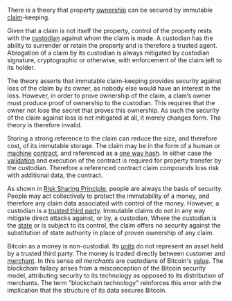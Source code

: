 There is a theory that property [ownership](Glossary#owner) can be secured by immutable [claim](Glossary#claimant)-keeping.

Given that a claim is not itself the property, control of the property rests with the [custodian](Glossary#custodian) against whom the claim is made. A custodian has the ability to surrender or retain the property and is therefore a trusted agent. Abrogation of a claim by its custodian is always mitigated by custodian signature, cryptographic or otherwise, with enforcement of the claim left to its holder.

The theory asserts that immutable claim-keeping provides security against loss of the claim by its owner, as nobody else would have an interest in the loss. However, in order to prove ownership of the claim, a clam’s owner must produce proof of ownership to the custodian. This requires that the owner not lose the secret that proves this ownership.  As such the security of the claim against loss is not mitigated at all, it merely changes form. The theory is therefore invalid.

Storing a strong reference to the claim can reduce the size, and therefore cost, of its immutable storage. The claim may be in the form of a human or [machine](Glossary#machine) [contract](Glossary#contract), and referenced as a [one way hash](https://en.wikipedia.org/wiki/Cryptographic_hash_function). In either case the [validation](Glossary#validation) and execution of the contract is required for property transfer by the custodian. Therefore a referenced contract claim compounds loss risk with additional data, the contract.

As shown in [Risk Sharing Principle](Risk-Sharing-Principle), people are always the basis of security. People may act collectively to protect the immutability of a money, and therefore any claim data associated with control of the money. However, a custodian is a [trusted third party](https://en.wikipedia.org/wiki/Trusted_third_party). Immutable claims do not in any way mitigate direct attacks against, or by, a custodian. Where the custodian is the [state](Glossary#state) or is subject to its control, the claim offers no security against the substitution of state authority in place of proven ownership of any claim.

Bitcoin as a money is non-custodial. Its [units](Glossary#unit) do not represent an asset held by a trusted third party. The money is traded directly between customer and [merchant](Glossary#merchant). In this sense *all merchants* are custodians of Bitcoin's [value](Glossary#value). The blockchain fallacy arises from a misconception of the Bitcoin security model, attributing security to its technology as opposed to its distribution of merchants. The term "blockchain technology" reinforces this error with the implication that the structure of its data secures Bitcoin.